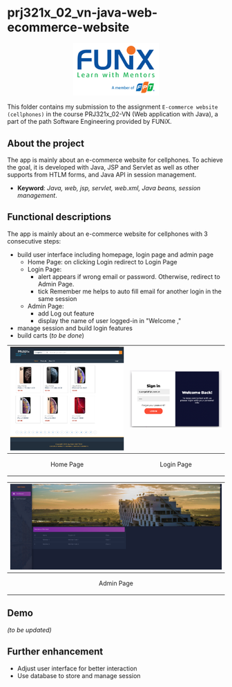 # prj321x_02_vn-java-web-ecommerce-website


<p align="center"><a href="https://funix.edu.vn/gioi-thieu-funix/"><img src="/res/image/funix.png" width="200"/></a></p>

 This folder contains my submission to the assignment `E-commerce website (cellphones)` in the course PRJ321x_02-VN (Web application with Java), a part of the path Software Engineering provided by FUNiX.



## About the project
The app is mainly about an e-commerce website for cellphones. To achieve the goal, it is developed with Java, JSP and Servlet as well as other supports from HTLM forms, and Java API in session management.

- **Keyword**: _Java, web, jsp, servlet, web.xml, Java beans, session management_.

## Functional descriptions

The app is mainly about an e-commerce website for cellphones with 3 consecutive steps:
- build user interface including homepage, login page and admin page
  - Home Page: on clicking Login redirect to Login Page
  - Login Page:
    - alert appears if wrong email or password. Otherwise, redirect to Admin Page. 
    - tick Remember me helps to auto fill email for another login in the same session
  - Admin Page:
    - add Log out feature
    - display the name of user logged-in in "Welcome <user>,"
- manage session and build login features
- build carts (_to be done_)

| ![](res/image/java_web_home.png)    |![](res/image/java_web_login.png)     |
| :------------- | :------------- |
| <p align="center">Home Page</p>      |  <p align="center">Login Page</p>     |  


|  ![](res/image/java_web_admin.png)      |
| :------------- |
|   <p align="center">Admin Page</p> |



## Demo

_(to be updated)_




## Further enhancement
- Adjust user interface for better interaction
- Use database to store and manage session
